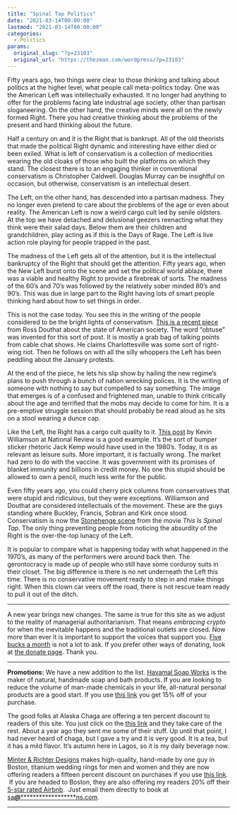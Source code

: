 ```yaml
---
title: "Spinal Tap Politics"
date: "2021-03-14T00:00:00"
lastmod: "2021-03-14T00:00:00"
categories:
  - Politics
params:
  original_slug: "?p=23103"
  original_url: "https://thezman.com/wordpress/?p=23103"
---
```


Fifty years ago, two things were clear to those thinking and talking
about politics at the higher level, what people call meta-politics
today. One was the American Left was intellectually exhausted. It no
longer had anything to offer for the problems facing late industrial age
society, other than partisan sloganeering. On the other hand, the
creative minds were all on the newly formed Right. There you had
creative thinking about the problems of the present and hard thinking
about the future.

Half a century on and it is the Right that is bankrupt. All of the old
theorists that made the political Right dynamic and interesting have
either died or been exiled. What is left of conservatism is a collection
of mediocrities wearing the old cloaks of those who built the platforms
on which they stand. The closest there is to an engaging thinker in
conventional conservatism is Christopher Caldwell. Douglas Murray can be
insightful on occasion, but otherwise, conservatism is an intellectual
desert.

The Left, on the other hand, has descended into a partisan madness. They
no longer even pretend to care about the problems of the age or even
about reality. The American Left is now a weird cargo cult led by senile
oldsters. At the top we have detached and delusional geezers reenacting
what they think were their salad days. Below them are their children and
grandchildren, play acting as if this is the Days of Rage. The Left is
live action role playing for people trapped in the past.

The madness of the Left gets all of the attention, but it is the
intellectual bankruptcy of the Right that should get the attention.
Fifty years ago, when the New Left burst onto the scene and set the
political world ablaze, there was a viable and healthy Right to provide
a firebreak of sorts. The madness of the 60’s and 70’s was followed by
the relatively sober minded 80’s and 90’s. This was due in large part to
the Right having lots of smart people thinking hard about how to set
things in order.

This is not the case today. You see this in the writing of the people
considered to be the bright lights of conservatism. <a
href="https://douthat.substack.com/p/the-implications-of-the-6th-of-january"
rel="noopener" target="_blank">This is a recent piece</a> from Ross
Douthat about the state of American society. The word “obtuse” was
invented for this sort of post. It is mostly a grab bag of talking
points from cable chat shows. He claims Charlottesville was some sort of
right-wing riot. Then he follows on with all the silly whoppers the Left
has been peddling about the January protests.

At the end of the piece, he lets his slip show by hailing the new
regime’s plans to push through a bunch of nation wrecking polices. It is
the writing of someone with nothing to say but compelled to say
something. The image that emerges is of a confused and frightened man,
unable to think critically about the age and terrified that the mobs may
decide to come for him. It is a pre-emptive struggle session that should
probably be read aloud as he sits on a stool wearing a dunce cap.

Like the Left, the Right has a cargo cult quality to it. <a
href="https://www.nationalreview.com/corner/three-cheers-for-big-business-corporate-greed-and-immigrants/"
rel="noopener" target="_blank">This post</a> by Kevin Williamson at
National Review is a good example. It’s the sort of bumper sticker
rhetoric Jack Kemp would have used in the 1980’s. Today, it is as
relevant as leisure suits. More important, it is factually wrong. The
market had zero to do with the vaccine. It was government with its
promises of blanket immunity and billions in credit money. No one this
stupid should be allowed to own a pencil, much less write for the
public.

Even fifty years ago, you could cherry pick columns from conservatives
that were stupid and ridiculous, but they were exceptions. Williamson
and Douthat are considered intellectuals of the movement. These are the
guys standing where Buckley, Francis, Sobran and Kirk once stood.
Conservatism is now the
<a href="https://youtu.be/qAXzzHM8zLw?t=148" rel="noopener"
target="_blank">Stonehenge scene</a> from the movie *This Is Spinal
Tap*. The only thing preventing people from noticing the absurdity of
the Right is the over-the-top lunacy of the Left.

It is popular to compare what is happening today with what happened in
the 1970’s, as many of the performers were around back then. The
gerontocracy is made up of people who still have some corduroy suits in
their closet. The big difference is there is no net underneath the Left
this time. There is no conservative movement ready to step in and make
things right. When this clown car veers off the road, there is not
rescue team ready to pull it out of the ditch.

------------------------------------------------------------------------

A new year brings new changes. The same is true for this site as we
adjust to the reality of managerial authoritarianism. That means
*embracing crypto* for when the inevitable happens and the traditional
outlets are closed. Now more than ever it is important to support the
voices that support you.
<a href="https://www.subscribestar.com/the-z-blog"
rel="noopener noreferrer" target="_blank">Five bucks a month</a> is not
a lot to ask. If you prefer other ways of donating, look at
<a href="https://thezman.com/wordpress/?page_id=22713" rel="noopener"
target="_blank">the donate page</a>. Thank you.

------------------------------------------------------------------------

**Promotions:** We have a new addition to the list.
<a href="https://havamalsoapworks.com/" rel="noopener"
target="_blank">Havamal Soap Works</a> is the maker of natural, handmade
soap and bath products. If you are looking to reduce the volume of
man-made chemicals in your life, all-natural personal products are a
good start. If you use
<a href="https://havamalsoapworks.com/discount/ZMAN" rel="noopener"
target="_blank">this link</a> you get 15% off of your purchase.

The good folks at Alaska Chaga are offering a ten percent discount to
readers of this site. You just click on the
<a href="https://alaskachaga.us/discount/ZMAN" rel="noopener noreferrer"
target="_blank">this link</a> and they take care of the rest. About a
year ago they sent me some of their stuff. Up until that point, I had
never heard of chaga, but I gave a try and it is very good. It is a tea,
but it has a mild flavor. It’s autumn here in Lagos, so it is my daily
beverage now.

<a href="https://www.minterandrichterdesigns.com/"
rel="noreferrer nofollow noopener" target="_blank">Minter &amp; Richter
Designs</a> makes high-quality, hand-made by one guy in Boston, titanium
wedding rings for men and women and they are now offering readers a
fifteen percent discount on purchases if you use
<a href="https://www.minterandrichterdesigns.com/discount/ZMAN"
rel="noreferrer nofollow noopener" target="_blank">this link</a>. 
 <span class="highlight"><span class="colour"><span class="font"><span class="size">If
you are headed to Boston, they are also offering my readers 20% off
their <a
href="https://www.airbnb.com/users/7988017/listings?user_id=7988017&amp;s=3"
rel="noopener noreferrer" target="_blank">5-star rated Airbnb</a>.  Just
email them directly to book at
<a href="mailto:sa***@*********************ns.com"
data-original-string="noPy6LwFUm9kDc9JTd7Hng==cb7xWb/Xq3iEEakclqgk7T0Qn4eUrarsqsNwgbalot5Ess+CYwZjGQ4Dt9KrdbOBUhD"><span
class="apbct-email-encoder"
data-original-string="Dmw63GjCkmYKUkOI98UHcQ==cb7w5X4SLg0IXwX1FErLORJoPFJXVm2BQyZhSoITH2ispohoYAMP9US5Gb4OULJO6zD"
title="This contact has been encoded by Anti-Spam by CleanTalk. Click to decode. To finish the decoding make sure that JavaScript is enabled in your browser.">sa<span
class="apbct-blur">***</span>@<span
class="apbct-blur">*********************</span>ns.com</span></a>.</span></span></span></span>

------------------------------------------------------------------------
